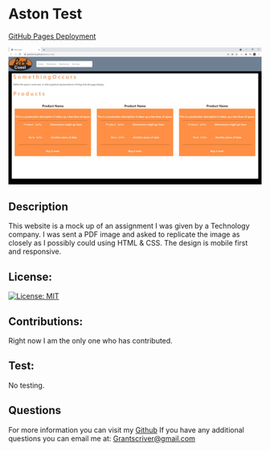 # Aston Test

[GitHub Pages Deployment](https://grantscriver.github.io/Aston-Test/)

![Aston Test site example](/assets/Aston-TestScreenshot.jpg)

## Description

This website is a mock up of an assignment I was given by a Technology company. I was sent a PDF image and asked to replicate the image as closely as I possibly could using HTML & CSS. The design is mobile first and responsive.

## License:

[![License: MIT](https://img.shields.io/badge/License-MIT-yellow.svg)](https://opensource.org/licenses/MIT)

## Contributions:

Right now I am the only one who has contributed.

## Test:

No testing.

## Questions

For more information you can visit my [Github](https://github.com/grantscriver)
If you have any additional questions you can email me at: Grantscriver@gmail.com
